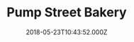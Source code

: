 ---
date: 2018-05-23T10:43:52.000Z
title: Pump Street Bakery
latitude: 52.09478259712788
longitude: 1.5336341308334756
category: checkin
---
